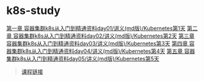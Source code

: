 # k8s-study
[第一章 容器集群k8s从入门到精通资料day01/讲义(md版)/Kubernetes第1天](./容器集群k8s从入门到精通资料day01/讲义(md版)/Kubernetes第1天.md)
[第二章 容器集群k8s从入门到精通资料day02/讲义(md版)/Kubernetes第2天](./容器集群k8s从入门到精通资料day02/讲义(md版)/Kubernetes第2天.md)
[第三章 容器集群k8s从入门到精通资料day03/讲义(md版)/Kubernetes第3天](./容器集群k8s从入门到精通资料day03/讲义(md版)/Kubernetes第3天.md)
[第四章 容器集群k8s从入门到精通资料day04/讲义(md版)/Kubernetes第4天](./容器集群k8s从入门到精通资料day04/讲义(md版)/Kubernetes第4天.md)
[第五章 容器集群k8s从入门到精通资料day05/讲义(md版)/Kubernetes第5天](./容器集群k8s从入门到精通资料day05/讲义(md版)/Kubernetes第5天.md)

> [课程链接](https://www.bilibili.com/video/BV1Qv41167ck/?spm_id_from=333.337.search-card.all.click&vd_source=f6f01849f49fccae292de63b467e5563)

